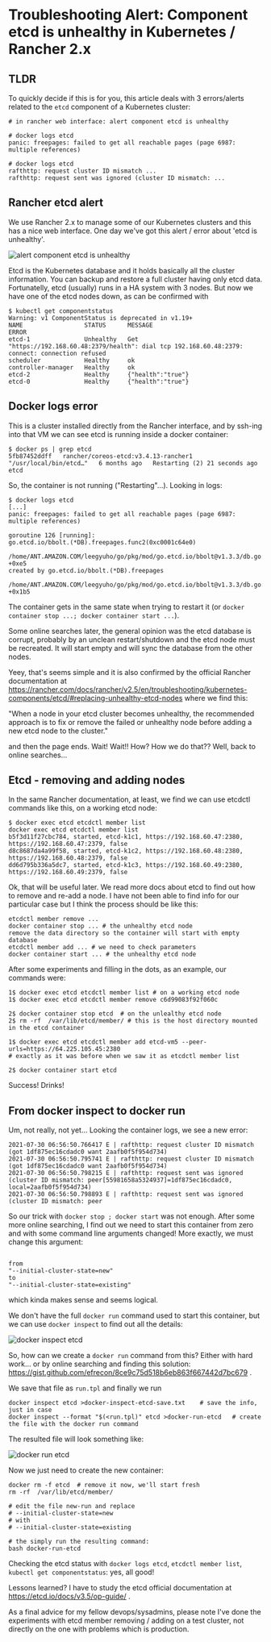 
# Troubleshooting Alert: Component etcd is unhealthy in Kubernetes / Rancher 2.x


## TLDR
To quickly decide if this is for you, this article deals with 3 errors/alerts related to the `etcd` component of a Kubernetes cluster:
```
# in rancher web interface: alert component etcd is unhealthy

# docker logs etcd
panic: freepages: failed to get all reachable pages (page 6987: multiple references)

# docker logs etcd
rafthttp: request cluster ID mismatch ...
rafthttp: request sent was ignored (cluster ID mismatch: ...
```

## Rancher etcd alert
We use Rancher 2.x to manage some of our Kubernetes clusters and this has a nice web interface. One day we've got this alert / error
about 'etcd is unhealthy'.

![alert component etcd is unhealthy](alert-component-etcd-is-unhealthy.png?raw=true "alert component etcd is unhealthy")

Etcd is the Kubernetes database and it holds basically all the cluster information. You can backup and restore a full cluster having only etcd data. 
Fortunatelly, etcd (usually) runs in a HA system with 3 nodes. But now we have one of the etcd nodes down, as can be confirmed with

```
$ kubectl get componentstatus
Warning: v1 ComponentStatus is deprecated in v1.19+
NAME                 STATUS      MESSAGE                                                                                             ERROR
etcd-1               Unhealthy   Get "https://192.168.60.48:2379/health": dial tcp 192.168.60.48:2379: connect: connection refused   
scheduler            Healthy     ok                                                                                                  
controller-manager   Healthy     ok                                                                                                  
etcd-2               Healthy     {"health":"true"}                                                                                   
etcd-0               Healthy     {"health":"true"}                
```

## Docker logs error
This is a cluster installed directly from the Rancher interface, and by ssh-ing into that VM we can see etcd is running inside a docker container:

```
$ docker ps | grep etcd
5fb87452ddff   rancher/coreos-etcd:v3.4.13-rancher1   "/usr/local/bin/etcd…"   6 months ago   Restarting (2) 21 seconds ago             etcd
```

So, the container is not running ("Restarting"...). Looking in logs:

```
$ docker logs etcd
[...] 
panic: freepages: failed to get all reachable pages (page 6987: multiple references)

goroutine 126 [running]:
go.etcd.io/bbolt.(*DB).freepages.func2(0xc0001c64e0)
	/home/ANT.AMAZON.COM/leegyuho/go/pkg/mod/go.etcd.io/bbolt@v1.3.3/db.go:1003 +0xe5
created by go.etcd.io/bbolt.(*DB).freepages
	/home/ANT.AMAZON.COM/leegyuho/go/pkg/mod/go.etcd.io/bbolt@v1.3.3/db.go:1001 +0x1b5
```

The container gets in the same state when trying to restart it (or `docker container stop ...; docker container start ...`).

Some online searches later, the general opinion was the etcd database is corrupt, 
probably by an unclean restart/shutdown and the etcd node must be recreated. It will start empty and will sync the database from the other nodes.

Yeey, that's seems simple and it is also confirmed by the official Rancher documentation at 
https://rancher.com/docs/rancher/v2.5/en/troubleshooting/kubernetes-components/etcd/#replacing-unhealthy-etcd-nodes
where we find this:

  "When a node in your etcd cluster becomes unhealthy, 
  the recommended approach is to fix or remove the failed or unhealthy node 
  before adding a new etcd node to the cluster."

and then the page ends. Wait! Wait!! How? How we do that?? Well, back to online searches...

## Etcd - removing and adding nodes

In the same Rancher documentation, at least, we find we can use etcdctl commands like this, on a working etcd node:
```
$ docker exec etcd etcdctl member list
docker exec etcd etcdctl member list
b5f3d11f27cbc784, started, etcd-k1c1, https://192.168.60.47:2380, https://192.168.60.47:2379, false
d8c8687da4a99f58, started, etcd-k1c2, https://192.168.60.48:2380, https://192.168.60.48:2379, false
dd6d795b336a5dc7, started, etcd-k1c3, https://192.168.60.49:2380, https://192.168.60.49:2379, false
```

Ok, that will be useful later. We read more docs about etcd to find out how to remove and re-add a node. I have not been able to find info for our particular case but I think the process should be like this:
```
etcdctl member remove ...
docker container stop ... # the unhealthy etcd node
remove the data directory so the container will start with empty database
etcdctl member add ... # we need to check parameters
docker container start ... # the unhealthy etcd node
```

After some experiments and filling in the dots, as an example, our commands were:
```
1$ docker exec etcd etcdctl member list # on a working etcd node
1$ docker exec etcd etcdctl member remove c6d99083f92f060c

2$ docker container stop etcd  # on the unlealthy etcd node
2$ rm -rf  /var/lib/etcd/member/ # this is the host directory mounted in the etcd container

1$ docker exec etcd etcdctl member add etcd-vm5 --peer-urls=https://64.225.105.45:2380 
# exactly as it was before when we saw it as etcdctl member list

2$ docker container start etcd 
```

Success! Drinks! 

## From docker inspect to docker run

Um, not really, not yet... Looking the container logs, we see a new error:
```
2021-07-30 06:56:50.766417 E | rafthttp: request cluster ID mismatch (got 1df875ec16cdadc0 want 2aafb0f5f954d734)
2021-07-30 06:56:50.795741 E | rafthttp: request cluster ID mismatch (got 1df875ec16cdadc0 want 2aafb0f5f954d734)
2021-07-30 06:56:50.798215 E | rafthttp: request sent was ignored (cluster ID mismatch: peer[55981658a5324937]=1df875ec16cdadc0, local=2aafb0f5f954d734)
2021-07-30 06:56:50.798893 E | rafthttp: request sent was ignored (cluster ID mismatch: peer
```

So our trick with ```docker stop ; docker start``` was not enough. After some more online searching, I find out we need to start this container from zero and with some command line arguments changed! More exactly, we must change this argument:
```

from
"--initial-cluster-state=new"
to
"--initial-cluster-state=existing"
```

which kinda makes sense and seems logical.

We don't have the full `docker run` command used to start this container, but we can use `docker inspect` to find out all the details:

![docker inspect etcd](docker-inspect.png?raw=true "docker inspect etcd")

So, how can we create a `docker run` command from this? Either with hard work... or by online searching and finding this solution:
https://gist.github.com/efrecon/8ce9c75d518b6eb863f667442d7bc679 .

We save that file as `run.tpl` and finally we run
```
docker inspect etcd >docker-inspect-etcd-save.txt    # save the info, just in case
docker inspect --format "$(<run.tpl)" etcd >docker-run-etcd   # create the file with the docker run command
```

The resulted file will look something like:

![docker run etcd](docker-run.png?raw=true "docker run etcd")

Now we just need to create the new container:
```
docker rm -f etcd  # remove it now, we'll start fresh
rm -rf  /var/lib/etcd/member/

# edit the file new-run and replace 
# --initial-cluster-state=new
# with 
# --initial-cluster-state=existing

# the simply run the resulting command:
bash docker-run-etcd
```

Checking the etcd status with `docker logs etcd`, `etcdctl member list`, `kubectl get componentstatus`: yes, all good! 

Lessons learned? I have to study the etcd official documentation at https://etcd.io/docs/v3.5/op-guide/ .

As a final advice for my fellow devops/sysadmins, please note I've done the experiments with etcd member removing / adding on a test cluster, not directly on the one with problems which is production.




